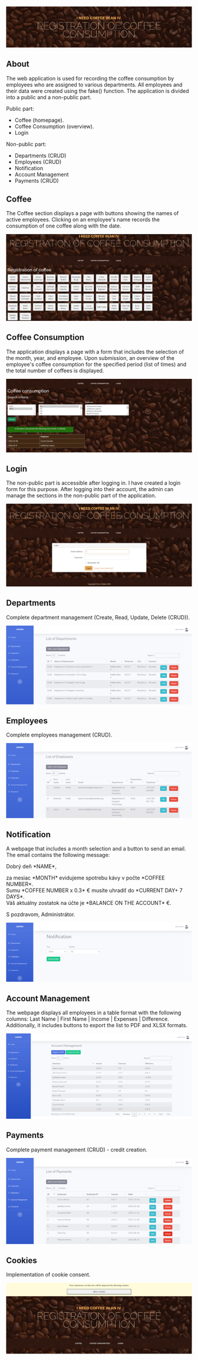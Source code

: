 <p align="center"><img src="public/rcc_img/registration_of_coffee_consumption.png"></p>

## About

The web application is used for recording the coffee consumption by employees who are assigned to various departments. All employees and their data were created using the fake() function. The application is divided into a public and a non-public part.

Public part:

- Coffee (homepage).
- Coffee Consumption (overview).
- Login

Non-public part:
- Departments (CRUD) 
- Employees (CRUD)
- Notification
- Account Management
- Payments (CRUD)

## Coffee

The Coffee section displays a page with buttons showing the names of active employees. Clicking on an employee's name records the consumption of one coffee along with the date.

<p align="center"><img src="public/rcc_img/homepage.png"></p>

## Coffee Consumption

The application displays a page with a form that includes the selection of the month, year, and employee. Upon submission, an overview of the employee's coffee consumption for the specified period (list of times) and the total number of coffees is displayed.

<p align="center"><img src="public/rcc_img/searching.png"></p>

## Login

The non-public part is accessible after logging in. I have created a login form for this purpose. After logging into their account, the admin can manage the sections in the non-public part of the application.

<p align="center"><img src="public/rcc_img/user_login.png"></p>

## Departments

Complete department management (Create, Read, Update, Delete (CRUD)).

<p align="center"><img src="public/rcc_img/admin_department.png"></p>

## Employees

Complete employees management (CRUD).

<p align="center"><img src="public/rcc_img/admin_employee.png"></p>

## Notification

A webpage that includes a month selection and a button to send an email. The email contains the following message:

<p>
    Dobrý deň *NAME*,
</p>
<p>  
za mesiac *MONTH* evidujeme spotrebu kávy v počte *COFFEE NUMBER*.
<br>
            Sumu *COFFEE NUMBER x 0.3* € musíte uhradiť do *CURRENT DAY+ 7 DAYS*.
<br>
            Váš aktuálny zostatok na účte je *BALANCE ON THE ACCOUNT* €.
</p>
<p>
    S pozdravom, Administrátor. 
</p>

<p align="center"><img src="public/rcc_img/admin_notification.png"></p>

## Account Management

The webpage displays all employees in a table format with the following columns: Last Name | First Name | Income | Expenses | Difference. Additionally, it includes buttons to export the list to PDF and XLSX formats.

<p align="center"><img src="public/rcc_img/admin_account_management.png"></p>

## Payments

Complete payment management (CRUD) - credit creation.

<p align="center"><img src="public/rcc_img/admin_payments.png"></p>

## Cookies

Implementation of cookie consent.

<p align="center"><img src="public/rcc_img/cookies.png"></p>